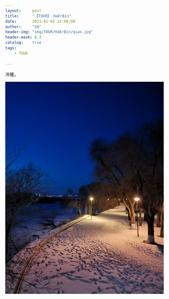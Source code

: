 ```yaml
---
layout:     post
title:      "【TOUR】 HaErBin"
date:       2021-01-02 22:00:00
author:     "SH"
header-img: "img/TOUR/HaErBin/qiao.jpg"
header-mask: 0.3
catalog:    true
tags:
    - TOUR

---
```



冷暖。

![img](/img/TOUR/HaErBin/yemu.jpg)
